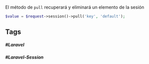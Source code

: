 El método de `pull` recuperará y eliminará un elemento de la sesión 

```php
$value = $request->session()->pull('key', 'default');
```
## Tags

##### #Laravel
##### #Laravel-Session